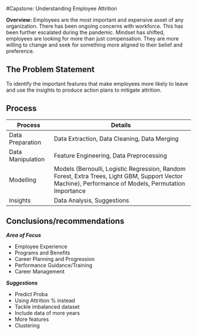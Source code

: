 #Capstone: Understanding Employee Attrition

**Overview:**
Employees are the most important and expensive asset of any organization.
There has been ongoing concerns with workforce. This has been further escalated during the pandemic.
Mindset has shifted, employees are looking for more than just compensation. They are more willing to change and seek for something more aligned to their belief and preference. 

## The Problem Statement
To identify the important features that make employees more likely to leave and use the insights to produce action plans to mitigate attrition.

## Process
| Process           | Details                                                                                                                                               |
|-------------------|-------------------------------------------------------------------------------------------------------------------------------------------------------|
| Data Preparation  | Data Extraction, Data Cleaning, Data Merging                                                                                                          |
| Data Manipulation | Feature Engineering, Data Preprocessing                                                                                                               |
| Modelling         | Models (Bernoulli, Logistic Regression, Random Forest, Extra Trees, Light GBM, Support Vector Machine), Performance of Models, Permutation Importance |
| Insights          | Data Analysis, Suggestions                                                                                                                            |

## Conclusions/recommendations

_**Area of Focus**_
- Employee Experience
- Programs and Benefits
- Career Planning and Progression
- Performance Guidance/Training
- Career Management


_**Suggestions**_
- Predict Proba
- Using Attrition % instead
- Tackle imbalanced dataset
- Include data of more years
- More features
- Clustering


